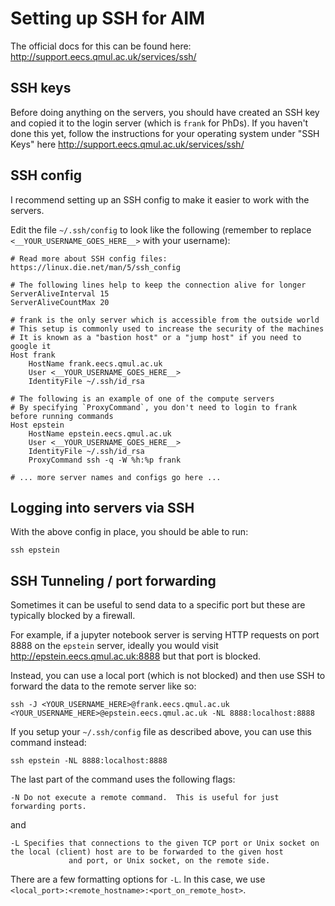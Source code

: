 # Setting up SSH for AIM

The official docs for this can be found here: http://support.eecs.qmul.ac.uk/services/ssh/

## SSH keys

Before doing anything on the servers, you should have created an SSH key and copied it to the 
login server (which is `frank` for PhDs). If you haven't done this yet, follow the instructions 
for your operating system under "SSH Keys" here http://support.eecs.qmul.ac.uk/services/ssh/

## SSH config

I recommend setting up an SSH config to make it easier to work with the servers.

Edit the file `~/.ssh/config` to look like the following (remember to replace `<__YOUR_USERNAME_GOES_HERE__>` with your username):

```
# Read more about SSH config files: https://linux.die.net/man/5/ssh_config

# The following lines help to keep the connection alive for longer
ServerAliveInterval 15
ServerAliveCountMax 20

# frank is the only server which is accessible from the outside world
# This setup is commonly used to increase the security of the machines
# It is known as a "bastion host" or a "jump host" if you need to google it
Host frank
    HostName frank.eecs.qmul.ac.uk
    User <__YOUR_USERNAME_GOES_HERE__>
    IdentityFile ~/.ssh/id_rsa
    
# The following is an example of one of the compute servers
# By specifying `ProxyCommand`, you don't need to login to frank before running commands
Host epstein
    HostName epstein.eecs.qmul.ac.uk
    User <__YOUR_USERNAME_GOES_HERE__>
    IdentityFile ~/.ssh/id_rsa
    ProxyCommand ssh -q -W %h:%p frank
    
# ... more server names and configs go here ...
```

## Logging into servers via SSH

With the above config in place, you should be able to run:

```
ssh epstein
```

## SSH Tunneling / port forwarding

Sometimes it can be useful to send data to a specific port but these are typically blocked by a firewall.

For example, if a jupyter notebook server is serving HTTP requests on port 8888 on the `epstein` server, ideally 
you would visit http://epstein.eecs.qmul.ac.uk:8888 but that port is blocked.

Instead, you can use a local port (which is not blocked) and then use SSH to forward the data to the remote server like so:

```
ssh -J <YOUR_USERNAME_HERE>@frank.eecs.qmul.ac.uk <YOUR_USERNAME_HERE>@epstein.eecs.qmul.ac.uk -NL 8888:localhost:8888
```

If you setup your `~/.ssh/config` file as described above, you can use this command instead:

```
ssh epstein -NL 8888:localhost:8888
```

The last part of the command uses the following flags:

```
-N Do not execute a remote command.  This is useful for just forwarding ports.
```

and

```
-L Specifies that connections to the given TCP port or Unix socket on the local (client) host are to be forwarded to the given host
             and port, or Unix socket, on the remote side.
```

There are a few formatting options for `-L`. In this case, we use `<local_port>:<remote_hostname>:<port_on_remote_host>`.
